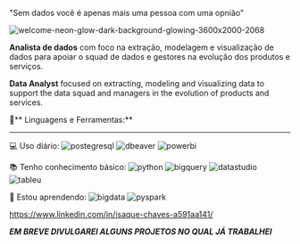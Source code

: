 "Sem dados você é apenas mais uma pessoa com uma opnião"

![welcome-neon-glow-dark-background-glowing-3600x2000-2068](https://user-images.githubusercontent.com/89978495/167308717-99a8af4b-0cd7-433c-b7c2-8cfb0d3ff464.jpg)

**Analista de dados** com foco na extração, modelagem e visualização de dados para apoiar o squad de dados e gestores na evolução dos produtos e serviços.

**Data Analyst** focused on extracting, modeling and visualizing data to support the data squad and managers in the evolution of products and services.


🚀** Linguagens e Ferramentas:**
_________________________________________________________________________________________________________________________________________________________________________

💻 Uso diário:
![postegresql](https://user-images.githubusercontent.com/89978495/167310315-ac9e5dcf-d892-4e1d-83c6-f534154c1b53.png) ![dbeaver](https://user-images.githubusercontent.com/89978495/167310247-9a324bad-dc39-4829-a95b-8289c30cbf8b.png) ![powerbi](https://user-images.githubusercontent.com/89978495/167310325-b0219c1b-0ce6-4e34-b8b1-fb6e5e5e02a3.png)

📚 Tenho conhecimento básico: ![python](https://user-images.githubusercontent.com/89978495/167310342-f18de6b4-4317-4891-a913-cd82d4853ab6.png) ![bigquery](https://user-images.githubusercontent.com/89978495/167310707-c0c99391-69d0-44ad-8f19-11bf86ba338c.png) ![datastudio](https://user-images.githubusercontent.com/89978495/167310455-0dbd74f2-bc05-44ed-b4a5-d00c2e2897f0.png) ![tableu](https://user-images.githubusercontent.com/89978495/167310648-25e9cd5d-db5a-4a9a-b627-af0c060f4f2b.png)
 
 🌱 Estou aprendendo: ![bigdata](https://user-images.githubusercontent.com/89978495/167311117-727453bf-f8e4-4265-9d32-63b5ea027576.png) ![pyspark](https://user-images.githubusercontent.com/89978495/167310960-2105825d-bb32-4297-8f5b-78ee415be61f.png) 

https://www.linkedin.com/in/isaque-chaves-a591aa141/

***EM BREVE DIVULGAREI ALGUNS PROJETOS NO QUAL JÁ TRABALHEI***
